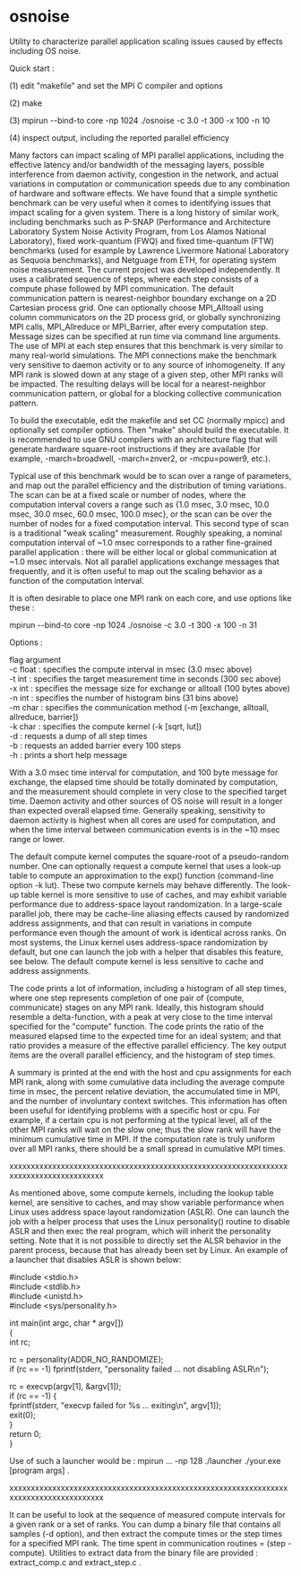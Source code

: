 # osnoise
Utility to characterize parallel application scaling issues caused by effects including OS noise.

Quick start :

  (1) edit "makefile" and set the MPI C compiler and options

  (2) make

  (3) mpirun --bind-to core -np 1024  ./osnoise -c 3.0 -t 300 -x 100 -n 10

  (4) inspect output, including the reported parallel efficiency

Many factors can impact scaling of MPI parallel applications, including the
effective latency and/or bandwidth of the messaging layers, possible interference
from daemon activity, congestion in the network, and actual variations in computation
or communication speeds due to any combination of hardware and software effects.
We have found that a simple synthetic benchmark can be very useful when it comes to
identifying issues that impact scaling for a given system.  There is a long history
of similar work, including benchmarks such as P-SNAP (Performance and Architecture
Laboratory System Noise Activity Program, from Los Alamos National Laboratory),
fixed work-quantum (FWQ) and fixed time-quantum (FTW) benchmarks (used for example
by Lawrence Livermore National Laboratory as Sequoia benchmarks), and Netguage from
ETH, for operating system noise measurement.  The current project was developed
independently.  It uses a calibrated sequence of steps, where each step consists of
a compute phase followed by MPI communication.  The default communication pattern
is nearest-neighbor boundary exchange on a 2D Cartesian process grid.  One can
optionally choose MPI_Alltoall using column communicators on the 2D process grid,
or globally synchronizing MPI calls, MPI_Allreduce or MPI_Barrier,
after every computation step.  Message sizes can be specified at run time via command
line arguments.  The use of MPI at each step ensures that this benchmark is very
similar to many real-world simulations.  The MPI connections make the benchmark
very sensitive to daemon activity or to any source of inhomogeneity.  If any MPI
rank is slowed down at any stage of a given step, other MPI ranks will be impacted.
The resulting delays will be local for a nearest-neighbor communication pattern,
or global for a blocking collective communication pattern.

To build the executable, edit the makefile and set CC (normally mpicc) and optionally
set compiler options.  Then "make" should build the executable.  It is recommended to
use GNU compilers with an architecture flag that will generate hardware square-root
instructions if they are available  (for example, -march=broadwell, -march=znver2,
or -mcpu=power9, etc.).

Typical use of this benchmark would be to scan over a range of parameters, and map
out the parallel efficiency and the distribution of timing variations.  The scan
can be at a fixed scale or number of nodes, where the computation interval covers
a range such as {1.0 msec, 3.0 msec, 10.0 msec, 30.0 msec, 60.0 msec, 100.0 msec},
or the scan can be over the number of nodes for a fixed computation interval. This
second type of scan is a traditional "weak scaling" measurement.  Roughly speaking,
a nominal computation interval of ~1.0 msec corresponds to a rather fine-grained
parallel application : there will be either local or global communication at ~1.0
msec intervals.  Not all parallel applications exchange messages that frequently,
and it is often useful to map out the scaling behavior as a function of the 
computation interval.


It is often desirable to place one MPI rank on each core, and use options like these :

mpirun --bind-to core -np 1024  ./osnoise -c 3.0 -t 300 -x 100 -n 31

Options :

flag argument <br />
 -c  float : specifies the compute interval in msec (3.0 msec above) <br />
 -t  int   : specifies the target measurement time in seconds (300 sec above) <br />
 -x  int   : specifies the message size for exchange or alltoall (100 bytes above) <br />
 -n  int   : specifies the number of histogram bins (31 bins above) <br />
 -m  char  : specifies the communication method (-m [exchange, alltoall, allreduce, barrier]) <br />
 -k  char  : specifies the compute kernel (-k [sqrt, lut]) <br />
 -d        : requests a dump of all step times <br />
 -b        : requests an added barrier every 100 steps <br />
 -h        : prints a short help message <br />

With a 3.0 msec time interval for computation, and 100 byte message for exchange,
the elapsed time should be totally dominated by computation, and the measurement
should complete in very close to the specified target time.  Daemon activity and
other sources of OS noise will result in a longer than expected overall elapsed time.
Generally speaking, sensitivity to daemon activity is highest when all cores are
used for computation, and when the time interval between communication events is in
the ~10 msec range or lower.  

The default compute kernel computes the square-root of a pseudo-random number.  One
can optionally request a compute kernel that uses a look-up table to compute an
approximation to the exp() function (command-line option -k lut).  These two compute
kernels may behave differently.  The look-up table kernel is more sensitive to use
of caches, and may exhibit variable performance due to address-space layout 
randomization.  In a large-scale parallel job, there may be cache-line aliasing
effects caused by randomized address assignments, and that can result in variations
in compute performance even though the amount of work is identical across ranks.
On most systems, the Linux kernel uses address-space randomization by default, but
one can launch the job with a helper that disables this feature, see below.  The
default compute kernel is less sensitive to cache and address assignments.

The code prints a lot of information, including a histogram of all step times, where
one step represents completion of one pair of {compute, communicate} stages on any
MPI rank.  Ideally, this histogram should resemble a delta-function, with a peak
at very close to the time interval specified for the "compute" function.  The code
prints the ratio of the measured elapsed time to the expected time for an ideal system;
and that ratio provides a measure of the effective parallel efficiency.  The key
output items are the overall parallel efficiency, and the histogram of step times.

A summary is printed at the end with the host and cpu assignments for each MPI rank,
along with some cumulative data including the average compute time in msec, the
percent relative deviation, the accumulated time in MPI, and the number of involuntary
context switches.  This information has often been useful for identifying problems
with a specific host or cpu.  For example, if a certain cpu is not performing at the
typical level, all of the other MPI ranks will wait on the slow one; thus the slow
rank will have the minimum cumulative time in MPI.  If the computation rate is truly
uniform over all MPI ranks, there should be a small spread in cumulative MPI times.

xxxxxxxxxxxxxxxxxxxxxxxxxxxxxxxxxxxxxxxxxxxxxxxxxxxxxxxxxxxxxxxxxxxxxxxxxxxxxxxxxxxxxxx

As mentioned above, some compute kernels, including the lookup table kernel, are
sensitive to caches, and may show variable performance when Linux uses address space
layout randomization (ASLR).  One can launch the job with a helper process that uses
the Linux personality() routine to disable ASLR and then exec the real program, which
will inherit the personality setting.  Note that it is not possible to directly set
the ALSR behavior in the parent process, because that has already been set by Linux.
An example of a launcher that disables ASLR is shown below:

#include <stdio.h> <br />
#include <stdlib.h> <br />
#include <unistd.h> <br />
#include <sys/personality.h> <br />

int main(int argc, char * argv[]) <br />
{ <br />
  int rc; <br />

  rc = personality(ADDR_NO_RANDOMIZE); <br />
  if (rc == -1) fprintf(stderr, "personality failed ... not disabling ASLR\n"); <br />

  rc = execvp(argv[1], &argv[1]); <br />
  if (rc == -1) { <br />
    fprintf(stderr, "execvp failed for %s ... exiting\n", argv[1]); <br />
    exit(0); <br />
  } <br />
  return 0; <br />
} <br />

Use of such a launcher would be : mpirun ... -np 128 ./launcher  ./your.exe  [program args] .

xxxxxxxxxxxxxxxxxxxxxxxxxxxxxxxxxxxxxxxxxxxxxxxxxxxxxxxxxxxxxxxxxxxxxxxxxxxxxxxxxxxxxxx

It can be useful to look at the sequence of measured compute intervals for a given rank
or a set of ranks.  You can dump a binary file that contains all samples (-d option),
and then extract the compute times or the step times for a specified MPI rank.  The time
spent in communication routines = (step - compute).  Utilities to extract data from the
binary file are provided : extract_comp.c  and  extract_step.c .
